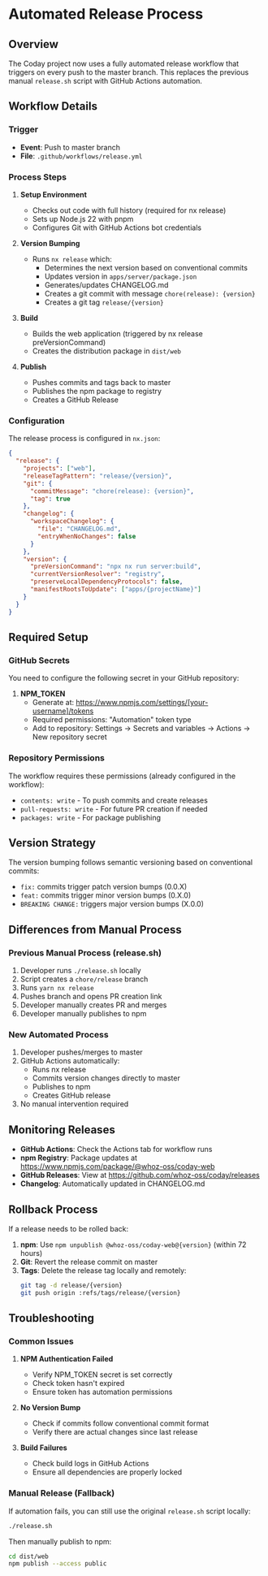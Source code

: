 # Automated Release Process

## Overview

The Coday project now uses a fully automated release workflow that triggers on every push to the master branch. This replaces the previous manual `release.sh` script with GitHub Actions automation.

## Workflow Details

### Trigger
- **Event**: Push to master branch
- **File**: `.github/workflows/release.yml`

### Process Steps

1. **Setup Environment**
   - Checks out code with full history (required for nx release)
   - Sets up Node.js 22 with pnpm
   - Configures Git with GitHub Actions bot credentials

2. **Version Bumping**
   - Runs `nx release` which:
     - Determines the next version based on conventional commits
     - Updates version in `apps/server/package.json`
     - Generates/updates CHANGELOG.md
     - Creates a git commit with message `chore(release): {version}`
     - Creates a git tag `release/{version}`

3. **Build**
   - Builds the web application (triggered by nx release preVersionCommand)
   - Creates the distribution package in `dist/web`

4. **Publish**
   - Pushes commits and tags back to master
   - Publishes the npm package to registry
   - Creates a GitHub Release

### Configuration

The release process is configured in `nx.json`:

```json
{
  "release": {
    "projects": ["web"],
    "releaseTagPattern": "release/{version}",
    "git": {
      "commitMessage": "chore(release): {version}",
      "tag": true
    },
    "changelog": {
      "workspaceChangelog": {
        "file": "CHANGELOG.md",
        "entryWhenNoChanges": false
      }
    },
    "version": {
      "preVersionCommand": "npx nx run server:build",
      "currentVersionResolver": "registry",
      "preserveLocalDependencyProtocols": false,
      "manifestRootsToUpdate": ["apps/{projectName}"]
    }
  }
}
```

## Required Setup

### GitHub Secrets

You need to configure the following secret in your GitHub repository:

1. **NPM_TOKEN**
   - Generate at: https://www.npmjs.com/settings/[your-username]/tokens
   - Required permissions: "Automation" token type
   - Add to repository: Settings → Secrets and variables → Actions → New repository secret

### Repository Permissions

The workflow requires these permissions (already configured in the workflow):
- `contents: write` - To push commits and create releases
- `pull-requests: write` - For future PR creation if needed
- `packages: write` - For package publishing

## Version Strategy

The version bumping follows semantic versioning based on conventional commits:
- `fix:` commits trigger patch version bumps (0.0.X)
- `feat:` commits trigger minor version bumps (0.X.0)
- `BREAKING CHANGE:` triggers major version bumps (X.0.0)

## Differences from Manual Process

### Previous Manual Process (release.sh)
1. Developer runs `./release.sh` locally
2. Script creates a `chore/release` branch
3. Runs `yarn nx release`
4. Pushes branch and opens PR creation link
5. Developer manually creates PR and merges
6. Developer manually publishes to npm

### New Automated Process
1. Developer pushes/merges to master
2. GitHub Actions automatically:
   - Runs nx release
   - Commits version changes directly to master
   - Publishes to npm
   - Creates GitHub release
3. No manual intervention required

## Monitoring Releases

- **GitHub Actions**: Check the Actions tab for workflow runs
- **npm Registry**: Package updates at https://www.npmjs.com/package/@whoz-oss/coday-web
- **GitHub Releases**: View at https://github.com/whoz-oss/coday/releases
- **Changelog**: Automatically updated in CHANGELOG.md

## Rollback Process

If a release needs to be rolled back:

1. **npm**: Use `npm unpublish @whoz-oss/coday-web@{version}` (within 72 hours)
2. **Git**: Revert the release commit on master
3. **Tags**: Delete the release tag locally and remotely:
   ```bash
   git tag -d release/{version}
   git push origin :refs/tags/release/{version}
   ```

## Troubleshooting

### Common Issues

1. **NPM Authentication Failed**
   - Verify NPM_TOKEN secret is set correctly
   - Check token hasn't expired
   - Ensure token has automation permissions

2. **No Version Bump**
   - Check if commits follow conventional commit format
   - Verify there are actual changes since last release

3. **Build Failures**
   - Check build logs in GitHub Actions
   - Ensure all dependencies are properly locked

### Manual Release (Fallback)

If automation fails, you can still use the original `release.sh` script locally:
```bash
./release.sh
```

Then manually publish to npm:
```bash
cd dist/web
npm publish --access public
```
